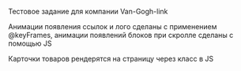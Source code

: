 Тестовое задание для компании Van-Gogh-link

Анимации появления ссылок и лого сделаны с применением @keyFrames, анимации появлений блоков при скролле сделаны с помощью JS

Карточки товаров рендерятся на страницу через класс в JS
